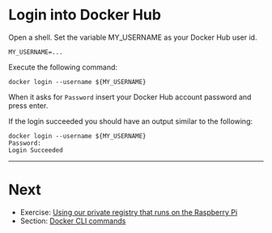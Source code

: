 # Login into Docker Hub

Open a shell.
Set the variable MY_USERNAME as your Docker Hub user id.

```
MY_USERNAME=...
```

Execute the following command:

```
docker login --username ${MY_USERNAME}
```

When it asks for `Password` insert your Docker Hub account password and press enter.

If the login succeeded you should have an output similar to the following:
```
docker login --username ${MY_USERNAME}
Password: 
Login Succeeded
```

---

# Next

- Exercise: [Using our private registry that runs on the Raspberry Pi](./Ex-02.md)
- Section: [Docker CLI commands](../03-RunContainerRun)


